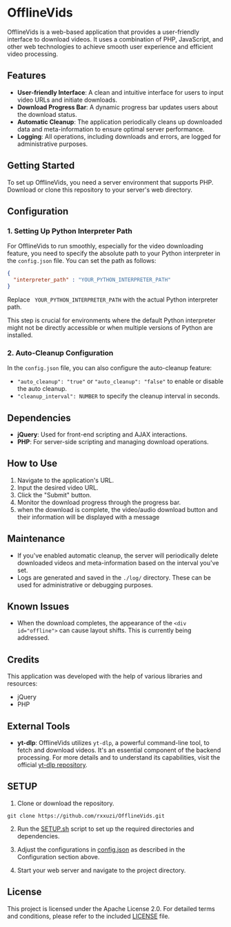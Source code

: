 # OfflineVids

OfflineVids is a web-based application that provides a user-friendly interface to download videos. It uses a combination of PHP, JavaScript, and other web technologies to achieve smooth user experience and efficient video processing.

## Features

- **User-friendly Interface**: A clean and intuitive interface for users to input video URLs and initiate downloads.
- **Download Progress Bar**: A dynamic progress bar updates users about the download status.
- **Automatic Cleanup**: The application periodically cleans up downloaded data and meta-information to ensure optimal server performance.
- **Logging**: All operations, including downloads and errors, are logged for administrative purposes.

## Getting Started

To set up OfflineVids, you need a server environment that supports PHP. Download or clone this repository to your server's web directory.

## Configuration

### 1. Setting Up Python Interpreter Path

For OfflineVids to run smoothly, especially for the video downloading feature, you need to specify the absolute path to your Python interpreter in the `config.json` file. You can set the path as follows:

```json
{
  "interpreter_path" : "YOUR_PYTHON_INTERPRETER_PATH"
}
```

Replace ` YOUR_PYTHON_INTERPRETER_PATH` with the actual Python interpreter path.

This step is crucial for environments where the default Python interpreter might not be directly accessible or when multiple versions of Python are installed.

### 2. Auto-Cleanup Configuration

In the `config.json` file, you can also configure the auto-cleanup feature:

- `"auto_cleanup": "true"` or `"auto_cleanup": "false"` to enable or disable the auto cleanup.
- `"cleanup_interval": NUMBER` to specify the cleanup interval in seconds.

## Dependencies

- **jQuery**: Used for front-end scripting and AJAX interactions.
- **PHP**: For server-side scripting and managing download operations.

## How to Use

1. Navigate to the application's URL.
2. Input the desired video URL.
3. Click the "Submit" button.
4. Monitor the download progress through the progress bar.
5. when the download is complete, the video/audio download button and their information will be displayed with a message

## Maintenance

- If you've enabled automatic cleanup, the server will periodically delete downloaded videos and meta-information based on the interval you've set.
- Logs are generated and saved in the `./log/` directory. These can be used for administrative or debugging purposes.

## Known Issues

- When the download completes, the appearance of the `<div id="offline">` can cause layout shifts. This is currently being addressed.

## Credits

This application was developed with the help of various libraries and resources:

- jQuery
- PHP

## External Tools

- **yt-dlp**: OfflineVids utilizes `yt-dlp`, a powerful command-line tool, to fetch and download videos. It's an essential component of the backend processing. For more details and to understand its capabilities, visit the official [yt-dlp repository](https://github.com/yt-dlp/yt-dlp).

## SETUP

1. Clone or download the repository.
~~~shell
git clone https://github.com/rxxuzi/OfflineVids.git
~~~

2. Run the [SETUP.sh](SETUP.sh) script to set up the required directories and dependencies.

3. Adjust the configurations in [config.json](config.json) as described in the Configuration section above.

4. Start your web server and navigate to the project directory.

## License

This project is licensed under the Apache License 2.0. For detailed terms and conditions, please refer to the included [LICENSE](LICENSE) file.
